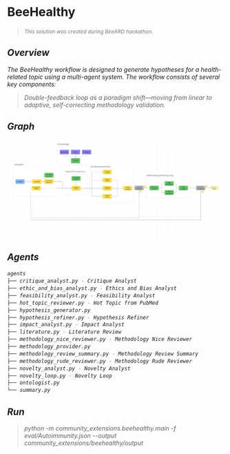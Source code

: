 # BeeHealthy
> <span style="font-size: 0.85em; color: #777; "><em>This solution was created during BeeARD hackathon.<em></span>
> 
> 
## Overview

The BeeHealthy workflow is designed to generate hypotheses for a health-related topic using a multi-agent system. The workflow consists of several key components:

> Double-feedback loop as a paradigm shift—moving from linear to adaptive, self-correcting methodology validation.

## Graph

![BeeHealthy Graph](./images/graph.png)

## Agents


```bash
agents
├── critique_analyst.py - Critique Analyst
├── ethic_and_bias_analyst.py - Ethics and Bias Analyst
├── feasibility_analyst.py - Feasibility Analyst
├── hot_topic_reviewer.py - Hot Topic from PubMed
├── hypothesis_generator.py
├── hypothesis_refiner.py - Hypothesis Refiner
├── impact_analyst.py - Impact Analyst
├── literature.py - Literature Review
├── methodology_nice_reviewer.py - Methodology Nice Reviewer
├── methodology_provider.py
├── methodology_review_summary.py - Methodology Review Summary
├── methodology_rude_reviewer.py - Methodology Rude Reviewer
├── novelty_analyst.py - Novelty Analyst
├── novelty_loop.py - Novelty Loop
├── ontologist.py
└── summary.py
```

## Run 

> python -m community_extensions.beehealthy.main -f eval/Autoimmunity.json --output community_extensions/beehealthy/output
